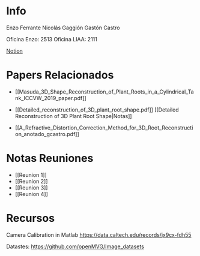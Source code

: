 # Info
Enzo Ferrante
Nicolás Gaggión
Gastón Castro

Oficina Enzo: 2513
Oficina LIAA: 2111

[Notion](https://www.notion.so/Fenotipado-3D-Hidroponia-488ab31f7fd942ada77692f41b3c8ed5)
# Papers Relacionados
- [[Masuda_3D_Shape_Reconstruction_of_Plant_Roots_in_a_Cylindrical_Tank_ICCVW_2019_paper.pdf]]

- [[Detailed_reconstruction_of_3D_plant_root_shape.pdf]]
	[[Detailed Reconstruction of 3D Plant Root Shape|Notas]]
- [[A_Refractive_Distortion_Correction_Method_for_3D_Root_Reconstruction_anotado_gcastro.pdf]]

# Notas Reuniones
- [[Reunion 1]]
- [[Reunion 2]]
- [[Reunion 3]]
- [[Reunion 4]]
# Recursos
Camera Calibration in Matlab https://data.caltech.edu/records/jx9cx-fdh55

Datastes: https://github.com/openMVG/Image_datasets

